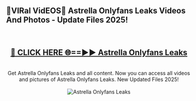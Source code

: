 <h2>🔴VIRal VidEOS🔴 Astrella Onlyfans Leaks Videos And Photos - Update Files 2025!</h2>
<br>
<div align="center">
<h2><a href="https://virallinks.top/odZfE0" rel="nofollow">🔴 CLICK HERE 🌐==►► Astrella Onlyfans Leaks</a></h2>
<br>
Get Astrella Onlyfans Leaks and all content. Now you can access all videos and pictures of Astrella Onlyfans Leaks. New Updated Files 2025!
<br>
<br>
<a href="https://virallinks.top/odZfE0" rel="nofollow" data-target="animated-image.originalLink"><img src="https://i.imgur.com/dJHk4Zq.gif)" alt="Astrella Onlyfans Leaks" style="max-width: 100%; display: inline-block;" data-target="animated-image.originalImage"></a>
</div>
<br>
